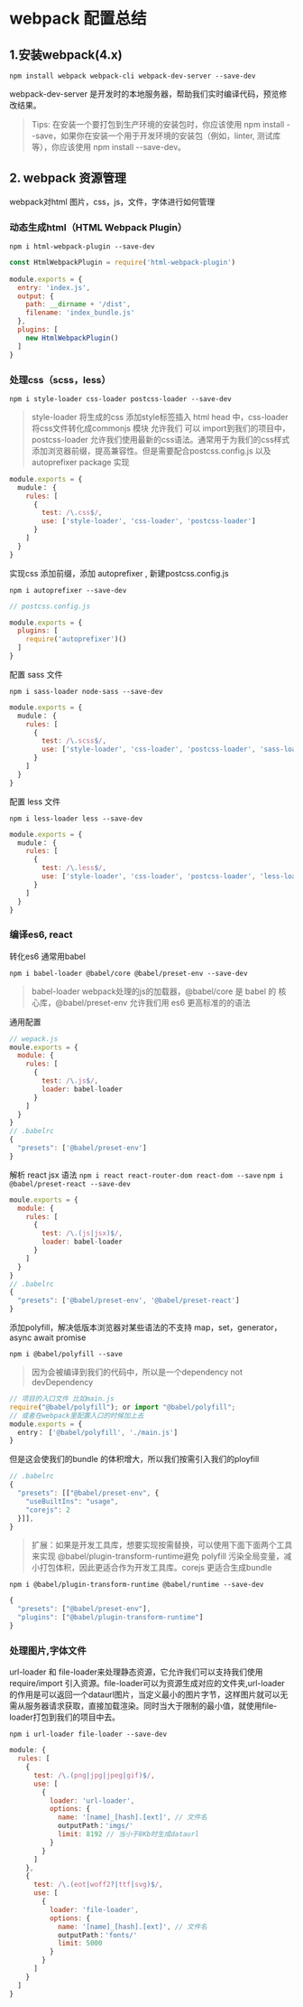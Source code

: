 # webpack 配置总结

## 1.安装webpack(4.x)

`npm install webpack webpack-cli webpack-dev-server --save-dev`

webpack-dev-server 是开发时的本地服务器，帮助我们实时编译代码，预览修改结果。

>Tips: 在安装一个要打包到生产环境的安装包时，你应该使用 npm install --save，如果你在安装一个用于开发环境的安装包（例如，linter, 测试库等），你应该使用 npm install --save-dev。

## 2. webpack 资源管理

webpack对html 图片，css，js，文件，字体进行如何管理

### 动态生成html（HTML Webpack Plugin）

`npm i html-webpack-plugin --save-dev`

```javascript
const HtmlWebpackPlugin = require('html-webpack-plugin')
 
module.exports = {
  entry: 'index.js',
  output: {
    path: __dirname + '/dist',
    filename: 'index_bundle.js'
  },
  plugins: [
    new HtmlWebpackPlugin()
  ]
}
```
### 处理css（scss，less）

`npm i style-loader css-loader postcss-loader --save-dev`

> style-loader 将生成的css 添加style标签插入 html head 中，css-loader 将css文件转化成commonjs 模块 允许我们 可以 import到我们的项目中，postcss-loader 允许我们使用最新的css语法。通常用于为我们的css样式添加浏览器前缀，提高兼容性。但是需要配合postcss.config.js 以及 autoprefixer package 实现

```javascript
module.exports = {
  mudule： {
    rules: [
      {
        test: /\.css$/,
        use: ['style-loader', 'css-loader', 'postcss-loader']
      }
    ]
  }
}
```
实现css 添加前缀，添加 autoprefixer , 新建postcss.config.js

`npm i autoprefixer --save-dev`

```javascript
// postcss.config.js

module.exports = {
  plugins: [
    require('autoprefixer')()
  ]
}
```
配置 sass 文件

`npm i sass-loader node-sass --save-dev`

```javascript
module.exports = {
  mudule： {
    rules: [
      {
        test: /\.scss$/,
        use: ['style-loader', 'css-loader', 'postcss-loader', 'sass-loader']
      }
    ]
  }
}
```
配置 less 文件

`npm i less-loader less --save-dev`

```javascript
module.exports = {
  mudule： {
    rules: [
      {
        test: /\.less$/,
        use: ['style-loader', 'css-loader', 'postcss-loader', 'less-loader']
      }
    ]
  }
}
```
### 编译es6, react

转化es6 通常用babel

`npm i babel-loader @babel/core @babel/preset-env --save-dev`

> babel-loader webpack处理的js的加载器，@babel/core 是 babel 的 核心库，@babel/preset-env 允许我们用 es6 更高标准的的语法

通用配置

```javascript
// wepack.js
moule.exports = {
  module: {
    rules: [
      {
        test: /\.js$/,
        loader: babel-loader
      }
    ]
  }
}
// .babelrc
{
  "presets": ['@babel/preset-env']
}
```
解析 react jsx 语法
`npm i react react-router-dom react-dom --save`
`npm i @babel/preset-react --save-dev`
```javascript
moule.exports = {
  module: {
    rules: [
      {
        test: /\.(js|jsx)$/,
        loader: babel-loader
      }
    ]
  }
}
// .babelrc
{
  "presets": ['@babel/preset-env', '@babel/preset-react']
}
```
添加polyfill，解决低版本浏览器对某些语法的不支持 map，set，generator，async await promise

`npm i @babel/polyfill --save`

> 因为会被编译到我们的代码中，所以是一个dependency not devDependency
```javascript
// 项目的入口文件 比如main.js
require("@babel/polyfill"); or import "@babel/polyfill";
// 或者在webpack里配置入口的时候加上去
module.exports = {
  entry： ['@babel/polyfill', './main.js']
}
```
但是这会使我们的bundle 的体积增大，所以我们按需引入我们的ployfill
```javascript
// .babelrc
{
  "presets": [["@babel/preset-env", {
    "useBuiltIns": "usage",
    "corejs": 2
  }]],
}
```
> 扩展：如果是开发工具库，想要实现按需替换，可以使用下面下面两个工具来实现 @babel/plugin-transform-runtime避免 polyfill 污染全局变量，减小打包体积，因此更适合作为开发工具库。corejs 更适合生成bundle

`npm i @babel/plugin-transform-runtime @babel/runtime --save-dev`
```javascript
{
  "presets": ["@babel/preset-env"],
  "plugins": ["@babel/plugin-transform-runtime"]
}
```

### 处理图片,字体文件

url-loader 和 file-loader来处理静态资源，它允许我们可以支持我们使用require/import 引入资源。file-loader可以为资源生成对应的文件夹,url-loader 的作用是可以返回一个dataurl图片，当定义最小的图片字节，这样图片就可以无需从服务器请求获取，直接加载渲染。同时当大于限制的最小值，就使用file-loader打包到我们的项目中去。

`npm i url-loader file-loader --save-dev`

```javascript
module: {
  rules: [
    {
      test: /\.(png|jpg|jpeg|gif)$/,
      use: [
        {
          loader: 'url-loader',
          options: {
            name: '[name]_[hash].[ext]', // 文件名
            outputPath：'imgs/'
            limit: 8192 // 当小于8Kb时生成dataurl
          }
        }
      ]
    },
    {
      test: /\.(eot|woff2?|ttf|svg)$/,
      use: [
        {
          loader: 'file-loader',
          options: {
            name: '[name]_[hash].[ext]', // 文件名
            outputPath：'fonts/'
            limit: 5000 
          }
        }
      ]
    }
  ]
}
```






